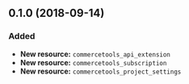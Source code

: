 ## 0.1.0 (2018-09-14)
### Added
* **New resource:** `commercetools_api_extension`
* **New resource:** `commercetools_subscription`
* **New resource:** `commercetools_project_settings`
